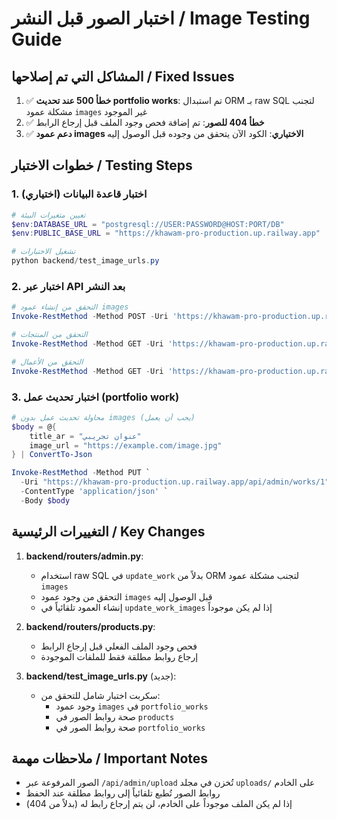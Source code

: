 # اختبار الصور قبل النشر / Image Testing Guide

## المشاكل التي تم إصلاحها / Fixed Issues

1. ✅ **خطأ 500 عند تحديث portfolio works**: تم استبدال ORM بـ raw SQL لتجنب مشكلة عمود `images` غير الموجود
2. ✅ **خطأ 404 للصور**: تم إضافة فحص وجود الملف قبل إرجاع الرابط
3. ✅ **دعم عمود images الاختياري**: الكود الآن يتحقق من وجوده قبل الوصول إليه

## خطوات الاختبار / Testing Steps

### 1. اختبار قاعدة البيانات (اختياري)

```powershell
# تعيين متغيرات البيئة
$env:DATABASE_URL = "postgresql://USER:PASSWORD@HOST:PORT/DB"
$env:PUBLIC_BASE_URL = "https://khawam-pro-production.up.railway.app"

# تشغيل الاختبارات
python backend/test_image_urls.py
```

### 2. اختبار عبر API بعد النشر

```powershell
# التحقق من إنشاء عمود images
Invoke-RestMethod -Method POST -Uri 'https://khawam-pro-production.up.railway.app/api/admin/maintenance/ensure-portfolio-images-column'

# التحقق من المنتجات
Invoke-RestMethod -Method GET -Uri 'https://khawam-pro-production.up.railway.app/api/products/' | Select-Object -First 3 | ConvertTo-Json

# التحقق من الأعمال
Invoke-RestMethod -Method GET -Uri 'https://khawam-pro-production.up.railway.app/api/admin/works/all' | Select-Object -First 3 | ConvertTo-Json
```

### 3. اختبار تحديث عمل (portfolio work)

```powershell
# محاولة تحديث عمل بدون images (يجب أن يعمل)
$body = @{
    title_ar = "عنوان تجريبي"
    image_url = "https://example.com/image.jpg"
} | ConvertTo-Json

Invoke-RestMethod -Method PUT `
  -Uri "https://khawam-pro-production.up.railway.app/api/admin/works/1" `
  -ContentType 'application/json' `
  -Body $body
```

## التغييرات الرئيسية / Key Changes

1. **backend/routers/admin.py**:
   - استخدام raw SQL في `update_work` بدلاً من ORM لتجنب مشكلة عمود `images`
   - التحقق من وجود عمود `images` قبل الوصول إليه
   - إنشاء العمود تلقائياً في `update_work_images` إذا لم يكن موجوداً

2. **backend/routers/products.py**:
   - فحص وجود الملف الفعلي قبل إرجاع الرابط
   - إرجاع روابط مطلقة فقط للملفات الموجودة

3. **backend/test_image_urls.py** (جديد):
   - سكربت اختبار شامل للتحقق من:
     - وجود عمود `images` في `portfolio_works`
     - صحة روابط الصور في `products`
     - صحة روابط الصور في `portfolio_works`

## ملاحظات مهمة / Important Notes

- الصور المرفوعة عبر `/api/admin/upload` تُخزن في مجلد `uploads/` على الخادم
- روابط الصور تُطبع تلقائياً إلى روابط مطلقة عند الحفظ
- إذا لم يكن الملف موجوداً على الخادم، لن يتم إرجاع رابط له (بدلاً من 404)

